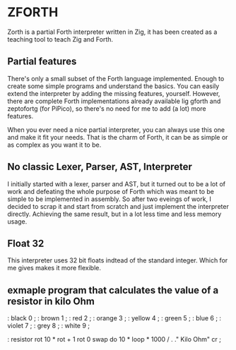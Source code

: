 # ZFORTH
Zorth is a partial Forth interpreter written in Zig, it has been created as a teaching tool to teach Zig and Forth.

## Partial features
There's only a small subset of the Forth language implemented. Enough to create some simple programs and understand the basics.
You can easily extend the interpreter by adding the missing features, yourself.
However, there are complete Forth implementations already available lig gforth and zeptofortg (for PiPico), so there's no need for me to add (a lot) more features.

When you ever need a nice partial interpreter, you can always use this one and make it fit your needs. That is the charm of Forth, it can be as simple or as complex as you want it to be.

## No classic Lexer, Parser, AST, Interpreter
I initially started with a lexer, parser and AST, but it turned out to be a lot of work and defeating the whole purpose of Forth which was meant to be simple to be implemented in assembly.
So after two eveings of work, I decided to scrap it and start from scratch and just implement the interpreter directly. Achieving the same result, but in a lot less time and less memory usage.

## Float 32 
This interpreter uses 32 bit floats indtead of the standard integer. Which for me gives makes it more flexible.

## exmaple program that calculates  the value of a resistor in kilo Ohm
: black 0 ;
: brown 1 ;
: red 2 ;
: orange 3 ;
: yellow 4 ;
: green 5 ;
: blue 6 ;
: violet 7 ;
: grey 8 ;
: white 9 ;

: resistor rot 10 * rot + 1 rot 0 swap do 10 * loop * 1000 / . ."  Kilo Ohm" cr ;
